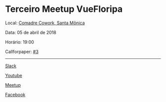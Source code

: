 # Terceiro Meetup VueFloripa

Local: [Comadre Cowork, Santa Mônica](https://goo.gl/maps/jSEFN5VngT42)

Data: 05 de abril de 2018

Horário: 19:00

Callforpaper: [#3](https://github.com/VueFloripa/Meetup/issues/3)


_____

[Slack](https://join.slack.com/t/vuefloripa/shared_invite/enQtMjQyNjYwNDEyMTk4LTY1ZDVmMTg2ZmZiNzM4Mjk3YjhhNjlmYWQ4ZDM0NzliMTcwZTk4NjFhMjliZGIxYmE5YzU0M2ViMTc4NGY3MzE)

[Youtube](https://www.youtube.com/channel/UCzQX1I0wiW64Fh7dVUIM-BA)

[Meetup](https://www.meetup.com/floripa-vuejs/)

[Facebook](https://www.facebook.com/groups/583128648561505/)
